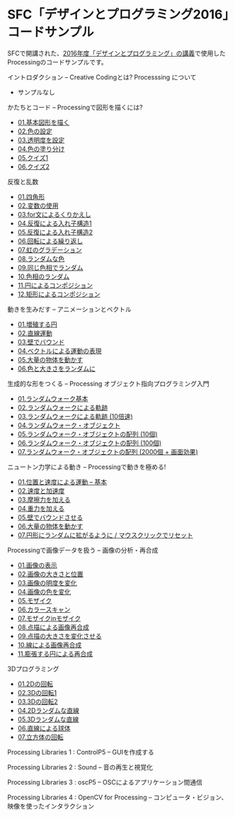 # SFC「デザインとプログラミング2016」コードサンプル

SFCで開講された、[2016年度「デザインとプログラミング」の講義](http://yoppa.org/sfc_design16)で使用したProcessingのコードサンプルです。

イントロダクション – Creative Codingとは? Processsing について

- サンプルなし

かたちとコード – Processingで図形を描くには?

- [01.基本図形を描く](./w02_01/)
- [02.色の設定](./w02_02/)
- [03.透明度を設定](./w02_03/)
- [04.色の塗り分け](./w02_04/)
- [05.クイズ1](./w02_05/)
- [06.クイズ2](./w02_06/)

反復と乱数

- [01.四角形](./w03_01/)
- [02.変数の使用](./w03_02/)
- [03.for文によるくりかえし](./w03_03/)
- [04.反復による入れ子構造1](./w03_04/)
- [05.反復による入れ子構造2](./w03_05/)
- [06.回転による繰り返し](./w03_06/)
- [07.虹のグラデーション](./w03_07/)
- [08.ランダムな色](./w03_08/)
- [09.同じ色相でランダム](./w03_09/)
- [10.色相のランダム](./w03_10/)
- [11.円によるコンポジション](./w03_11/)
- [12.矩形によるコンポジション](./w03_12/)

動きを生みだす – アニメーションとベクトル

- [01.増殖する円](./w04_01/)
- [02.直線運動](./w04_02/)
- [03.壁でバウンド](./w04_03/)
- [04.ベクトルによる運動の表現](./w04_04/)
- [05.大量の物体を動かす](./w04_05/)
- [06.色と大きさをランダムに](./w04_06/)

生成的な形をつくる – Processing オブジェクト指向プログラミング入門

- [01.ランダムウォーク基本](./w05_01/)
- [02.ランダムウォークによる軌跡](./w05_02/)
- [03.ランダムウォークによる軌跡 (10倍速)](./w05_03/)
- [04.ランダムウォーク・オブジェクト](./w05_04/)
- [05.ランダムウォーク・オブジェクトの配列 (10個)](./w05_05/)
- [06.ランダムウォーク・オブジェクトの配列 (100個)](./w05_06/)
- [07.ランダムウォーク・オブジェクトの配列 (2000個 + 画面効果)](./w05_07/)

ニュートン力学による動き – Processingで動きを極める!

- [01.位置と速度による運動 – 基本](./w06_01/)
- [02.速度と加速度](./w06_02/)
- [03.摩擦力を加える](./w06_03/)
- [04.重力を加える](./w06_04/)
- [05.壁でバウンドさせる](./w06_05/)
- [06.大量の物体を動かす](./w06_06/)
- [07.円形にランダムに拡がるように / マウスクリックでリセット](./w06_07/)

Processingで画像データを扱う – 画像の分析・再合成

- [01.画像の表示](./w07_01/)
- [02.画像の大きさと位置](./w07_02/)
- [03.画像の明度を変化](./w07_03/)
- [04.画像の色を変化](./w07_04/)
- [05.モザイク](./w07_05/)
- [06.カラースキャン](./w07_06/)
- [07.モザイクinモザイク](./w07_07/)
- [08.点描による画像再合成](./w07_08/)
- [09.点描の大きさを変化させる](./w07_09/)
- [10.線による画像再合成](./w07_10/)
- [11.膨張する円による再合成](./w07_11/)

3Dプログラミング

- [01.2Dの回転](./w08_01/)
- [02.3Dの回転1](./w08_02/)
- [03.3Dの回転2](./w08_03/)
- [04.2Dランダムな直線](./w08_04/)
- [05.3Dランダムな直線](./w08_05/)
- [06.直線による球体](./w08_06/)
- [07.立方体の回転](./w08_07/)

Processing Libraries 1 : ControlP5 – GUIを作成する



Processing Libraries 2 : Sound – 音の再生と視覚化

Processing Libraries 3 : oscP5 – OSCによるアプリケーション間通信

Processing Libraries 4 : OpenCV for Processing – コンピュータ・ビジョン、映像を使ったインタラクション
